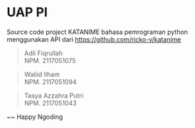 # UAP PI
Source code project KATANIME bahasa pemrograman python menggunakan API 
dari https://github.com/ricko-v/katanime

 > Adli Fiqrullah   
   NPM. 2117051075
 
 > Waliid Ilham    
   NPM. 2117051094

 > Tasya Azzahra Putri       
   NPM. 2117051043

~~ Happy Ngoding
